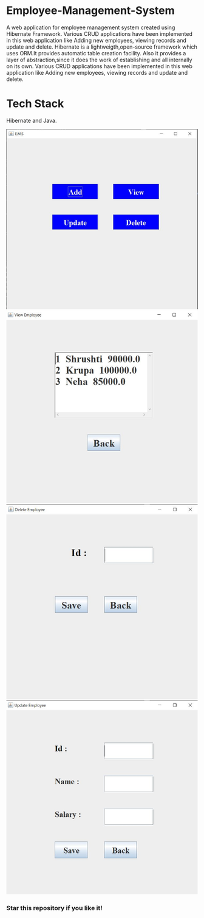 # Employee-Management-System
A web application for employee management system created using Hibernate Framework.
Various CRUD applications have been implemented in this web application like Adding new employees, viewing records and update and delete.
Hibernate is a lightweigth,open-source framework which uses ORM.It provides automatic table creation facility. Also it provides a layer of abstraction,since it does the work of establishing and all internally on its own.
Various CRUD applications have been implemented in this web application like Adding new employees, viewing records and update and delete.

# Tech Stack
Hibernate and Java.

![alt text](emp_img1.jpg)
![alt text](emp_img2.jpg)
![alt text](emp_img3.jpg)
![alt text](emp_img4.jpg)

### Star this repository if you like it!
